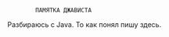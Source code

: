             ПАМЯТКА ДЖАВИСТА                                               

                                                                           
Разбираюсь с Java.  То как понял пишу здесь.
